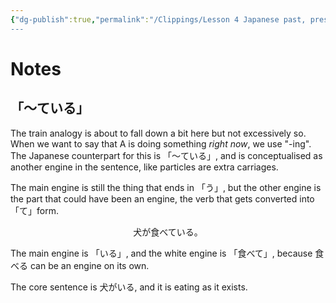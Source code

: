 ```yaml
---
{"dg-publish":true,"permalink":"/Clippings/Lesson 4 Japanese past, present, and future tense. How Japanese verb tenses really work/","title":"Lesson 4: Japanese past, present, and future tense. How Japanese verb tenses really work","tags":["youtube","videos"],"noteIcon":5,"created":"2024-11-24T22:14:18.810+09:00"}
---
```


# Notes

## 「〜ている」
The train analogy is about to fall down a bit here but not excessively so.
When we want to say that A is doing something *right now*, we use "-ing". The Japanese counterpart for this is 「〜ている」, and is conceptualised as another engine in the sentence, like particles are extra carriages.

The main engine is still the thing that ends in 「う」, but the other engine is the part that could have been an engine, the verb that gets converted into 「て」form.

<center>犬が食べている。</center>

The main engine is 「いる」, and the white engine is 「食べて」, because 食べる can be an engine on its own.

The core sentence is 犬がいる, and it is eating as it exists.